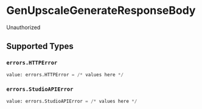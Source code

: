 # GenUpscaleGenerateResponseBody

Unauthorized


## Supported Types

### `errors.HTTPError`

```python
value: errors.HTTPError = /* values here */
```

### `errors.StudioAPIError`

```python
value: errors.StudioAPIError = /* values here */
```

